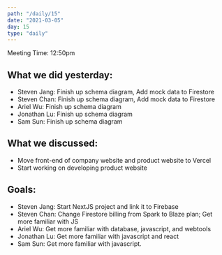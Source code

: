 ```yaml
---
path: "/daily/15"
date: "2021-03-05"
day: 15
type: "daily"
---
```


<!-- Output copied to clipboard! -->


Meeting Time: 12:50pm


## What we did yesterday:



*   Steven Jang: Finish up schema diagram, Add mock data to Firestore
*   Steven Chan: Finish up schema diagram, Add mock data to Firestore
*   Ariel Wu: Finish up schema diagram
*   Jonathan Lu: Finish up schema diagram
*   Sam Sun: Finish up schema diagram


## What we discussed:



*   Move front-end of company website and product website to Vercel
*   Start working on developing product website


## Goals:



*   Steven Jang: Start NextJS project and link it to Firebase
*   Steven Chan: Change Firestore billing from Spark to Blaze plan; Get more familiar with JS
*   Ariel Wu: Get more familiar with database, javascript, and webtools
*   Jonathan Lu: Get more familiar with javascript and react
*   Sam Sun: Get more familiar with javascript.